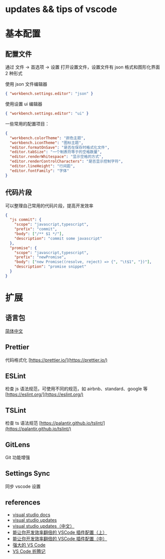 # updates && tips of vscode

# 基本配置

## 配置文件

通过 文件 -> 首选项 -> 设置 打开设置文件，设置文件有 json 格式和图形化界面 2 种形式

使用 json 文件编辑器

```json
{ "workbench.settings.editor": "json" }
```

使用设置 ui 编辑器

```json
{ "workbench.settings.editor": "ui" }
```

一些常用的配置项目：

```json
{
  "workbench.colorTheme": "颜色主题",
  "workbench.iconTheme": "图标主题",
  "editor.formatOnSave": "是否在保存时格式化文件",
  "editor.tabSize": "一个制表符等于的空格数量",
  "editor.renderWhitespace": "显示空格的方式",
  "editor.renderControlCharacters": "是否显示控制字符",
  "editor.lineHeight": "行间距",
  "editor.fontFamily": "字体"
}
```

## 代码片段

可以整理自己常用的代码片段，提高开发效率

```json
{
  "js commit": {
    "scope": "javascript,typescript",
    "prefix": "commit",
    "body": ["/** $1 */"],
    "description": "commit some javascript"
  },
  "promise": {
    "scope": "javascript,typescript",
    "prefix": "newPromise",
    "body": ["new Promise((resolve, reject) => {", "\t$1", "})"],
    "description": "promise snippet"
  }
}
```

# 扩展

## 语言包

[简体中文](https://marketplace.visualstudio.com/items?itemName=MS-CEINTL.vscode-language-pack-zh-hans)

## Prettier

代码格式化
[https://prettier.io/](https://prettier.io/)

## ESLint

检查 js 语法规范，可使用不同的规范，如 airbnb、standard、google 等
[https://eslint.org/](https://eslint.org/)

## TSLint

检查 ts 语法规范
[https://palantir.github.io/tslint/](https://palantir.github.io/tslint/)

## GitLens

Git 功能增强

## Settings Sync

同步 vscode 设置

## references

- [visual studio docs](https://code.visualstudio.com/docs)
- [visual studio updates](https://code.visualstudio.com/updates)
- [visual studio updates（中文）](https://www.oschina.net/p/visual-studio-code)
- [能让你开发效率翻倍的 VSCode 插件配置（上）](https://juejin.im/post/5a08d1d6f265da430f31950e)
- [能让你开发效率翻倍的 VSCode 插件配置（中）](https://juejin.im/post/5ad13d8a6fb9a028ce7c0721)
- [强大的 VS Code](https://juejin.im/post/5b123ace6fb9a01e6f560a4b)
- [VS Code 折腾记](https://juejin.im/post/586cf732128fe10066602d43)
